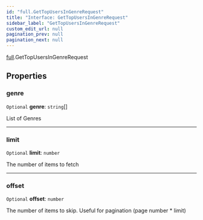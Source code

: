 ```yaml
---
id: "full.GetTopUsersInGenreRequest"
title: "Interface: GetTopUsersInGenreRequest"
sidebar_label: "GetTopUsersInGenreRequest"
custom_edit_url: null
pagination_prev: null
pagination_next: null
---
```


[full](../namespaces/full.md).GetTopUsersInGenreRequest

## Properties

### genre

 `Optional` **genre**: `string`[]

List of Genres

___

### limit

 `Optional` **limit**: `number`

The number of items to fetch

___

### offset

 `Optional` **offset**: `number`

The number of items to skip. Useful for pagination (page number * limit)
